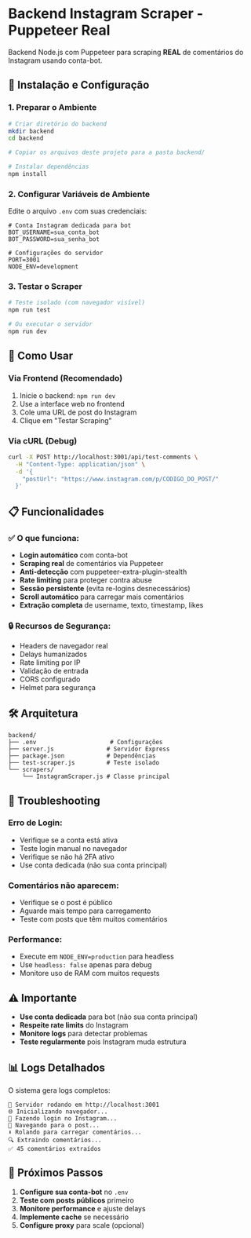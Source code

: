 
# Backend Instagram Scraper - Puppeteer Real

Backend Node.js com Puppeteer para scraping **REAL** de comentários do Instagram usando conta-bot.

## 🚀 Instalação e Configuração

### 1. Preparar o Ambiente

```bash
# Criar diretório do backend
mkdir backend
cd backend

# Copiar os arquivos deste projeto para a pasta backend/

# Instalar dependências
npm install
```

### 2. Configurar Variáveis de Ambiente

Edite o arquivo `.env` com suas credenciais:

```env
# Conta Instagram dedicada para bot
BOT_USERNAME=sua_conta_bot
BOT_PASSWORD=sua_senha_bot

# Configurações do servidor
PORT=3001
NODE_ENV=development
```

### 3. Testar o Scraper

```bash
# Teste isolado (com navegador visível)
npm run test

# Ou executar o servidor
npm run dev
```

## 🔧 Como Usar

### Via Frontend (Recomendado)
1. Inicie o backend: `npm run dev`
2. Use a interface web no frontend
3. Cole uma URL de post do Instagram
4. Clique em "Testar Scraping"

### Via cURL (Debug)
```bash
curl -X POST http://localhost:3001/api/test-comments \
  -H "Content-Type: application/json" \
  -d '{
    "postUrl": "https://www.instagram.com/p/CODIGO_DO_POST/"
  }'
```

## 📋 Funcionalidades

### ✅ O que funciona:
- **Login automático** com conta-bot
- **Scraping real** de comentários via Puppeteer
- **Anti-detecção** com puppeteer-extra-plugin-stealth
- **Rate limiting** para proteger contra abuse
- **Sessão persistente** (evita re-logins desnecessários)
- **Scroll automático** para carregar mais comentários
- **Extração completa** de username, texto, timestamp, likes

### 🔒 Recursos de Segurança:
- Headers de navegador real
- Delays humanizados
- Rate limiting por IP
- Validação de entrada
- CORS configurado
- Helmet para segurança

## 🛠 Arquitetura

```
backend/
├── .env                     # Configurações
├── server.js               # Servidor Express
├── package.json            # Dependências
├── test-scraper.js         # Teste isolado
└── scrapers/
    └── InstagramScraper.js # Classe principal
```

## 🐛 Troubleshooting

### Erro de Login:
- Verifique se a conta está ativa
- Teste login manual no navegador
- Verifique se não há 2FA ativo
- Use conta dedicada (não sua conta principal)

### Comentários não aparecem:
- Verifique se o post é público
- Aguarde mais tempo para carregamento
- Teste com posts que têm muitos comentários

### Performance:
- Execute em `NODE_ENV=production` para headless
- Use `headless: false` apenas para debug
- Monitore uso de RAM com muitos requests

## ⚠️ Importante

- **Use conta dedicada** para bot (não sua conta principal)
- **Respeite rate limits** do Instagram
- **Monitore logs** para detectar problemas
- **Teste regularmente** pois Instagram muda estrutura

## 📊 Logs Detalhados

O sistema gera logs completos:
```
🚀 Servidor rodando em http://localhost:3001
🌐 Inicializando navegador...
🔐 Fazendo login no Instagram...
📱 Navegando para o post...
⬇️ Rolando para carregar comentários...
🔍 Extraindo comentários...
✅ 45 comentários extraídos
```

## 🔄 Próximos Passos

1. **Configure sua conta-bot** no `.env`
2. **Teste com posts públicos** primeiro
3. **Monitore performance** e ajuste delays
4. **Implemente cache** se necessário
5. **Configure proxy** para scale (opcional)

